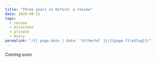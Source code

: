 ```yaml
---
title: "Three years in Oxford: a review"
date: 2020-08-31
tags:
  - review
  - milestone
  - private
  - diary
permalink: "/{{ page.date | date: '%Y/%m/%d' }}/{{page.fileSlug}}/"
---
```


Coming soon
